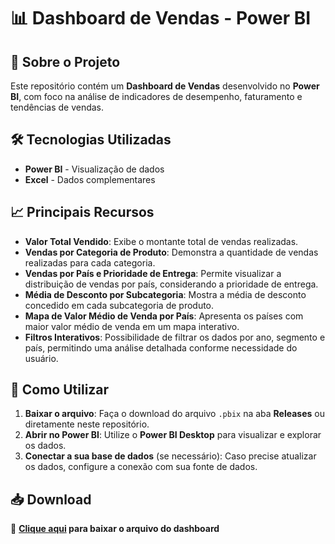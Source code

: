 # 📊 Dashboard de Vendas - Power BI

## 📌 Sobre o Projeto
Este repositório contém um **Dashboard de Vendas** desenvolvido no **Power BI**, com foco na análise de indicadores de desempenho, faturamento e tendências de vendas.

## 🛠️ Tecnologias Utilizadas
- **Power BI** - Visualização de dados
- **Excel** - Dados complementares

## 📈 Principais Recursos
- **Valor Total Vendido**: Exibe o montante total de vendas realizadas.
- **Vendas por Categoria de Produto**: Demonstra a quantidade de vendas realizadas para cada categoria.
- **Vendas por País e Prioridade de Entrega**: Permite visualizar a distribuição de vendas por país, considerando a prioridade de entrega.
- **Média de Desconto por Subcategoria**: Mostra a média de desconto concedido em cada subcategoria de produto.
- **Mapa de Valor Médio de Venda por País**: Apresenta os países com maior valor médio de venda em um mapa interativo.
- **Filtros Interativos**: Possibilidade de filtrar os dados por ano, segmento e país, permitindo uma análise detalhada conforme necessidade do usuário.

## 🚀 Como Utilizar
1. **Baixar o arquivo**: Faça o download do arquivo `.pbix` na aba **Releases** ou diretamente neste repositório.
2. **Abrir no Power BI**: Utilize o **Power BI Desktop** para visualizar e explorar os dados.
3. **Conectar a sua base de dados** (se necessário): Caso precise atualizar os dados, configure a conexão com sua fonte de dados.

## 📥 Download
🔗 **[Clique aqui](./VendasGlobais.pbix) para baixar o arquivo do dashboard**




